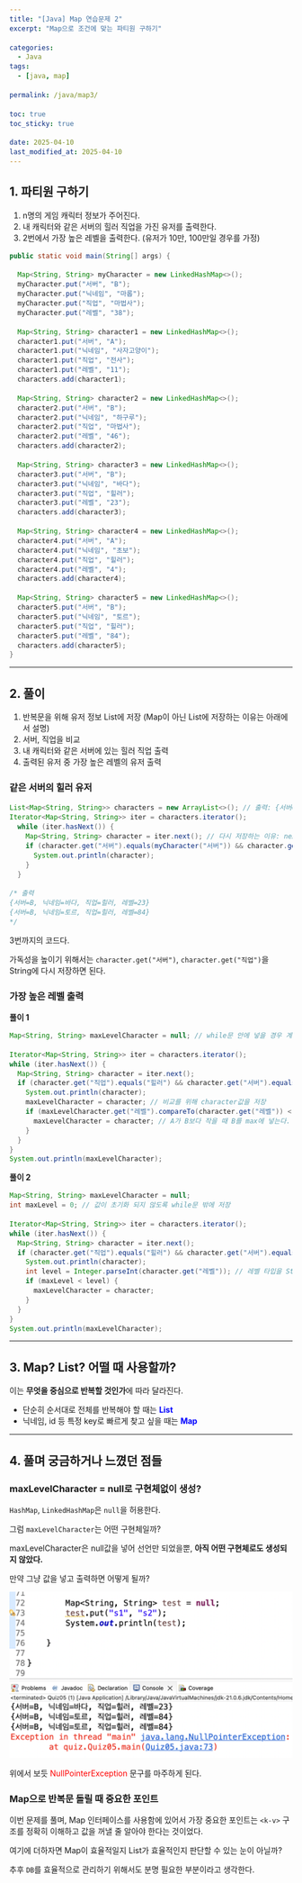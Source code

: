 ```yaml
---
title: "[Java] Map 연습문제 2"
excerpt: "Map으로 조건에 맞는 파티원 구하기"

categories:
  - Java
tags:
  - [java, map]

permalink: /java/map3/

toc: true
toc_sticky: true

date: 2025-04-10
last_modified_at: 2025-04-10
---
```


## 1. 파티원 구하기

1. n명의 게임 캐릭터 정보가 주어진다.
2. 내 캐릭터와 같은 서버의 힐러 직업을 가진 유저를 출력한다.
3. 2번에서 가장 높은 레벨을 출력한다. (유저가 10만, 100만일 경우를 가정)

```java
public static void main(String[] args) {

  Map<String, String> myCharacter = new LinkedHashMap<>();
  myCharacter.put("서버", "B");
  myCharacter.put("닉네임", "마롭");
  myCharacter.put("직업", "마법사");
  myCharacter.put("레벨", "38");

  Map<String, String> character1 = new LinkedHashMap<>();
  character1.put("서버", "A");
  character1.put("닉네임", "사자고양이");
  character1.put("직업", "전사");
  character1.put("레벨", "11");
  characters.add(character1);

  Map<String, String> character2 = new LinkedHashMap<>();
  character2.put("서버", "B");
  character2.put("닉네임", "하구루");
  character2.put("직업", "마법사");
  character2.put("레벨", "46");
  characters.add(character2);

  Map<String, String> character3 = new LinkedHashMap<>();
  character3.put("서버", "B");
  character3.put("닉네임", "바다");
  character3.put("직업", "힐러");
  character3.put("레벨", "23");
  characters.add(character3);

  Map<String, String> character4 = new LinkedHashMap<>();
  character4.put("서버", "A");
  character4.put("닉네임", "초보");
  character4.put("직업", "힐러");
  character4.put("레벨", "4");
  characters.add(character4);

  Map<String, String> character5 = new LinkedHashMap<>();
  character5.put("서버", "B");
  character5.put("닉네임", "토르");
  character5.put("직업", "힐러");
  character5.put("레벨", "84");
  characters.add(character5);
}
```

<hr>

## 2. 풀이

1. 반복문을 위해 유저 정보 List에 저장 (Map이 아닌 List에 저장하는 이유는 아래에서 설명)
2. 서버, 직업을 비교
3. 내 캐릭터와 같은 서버에 있는 힐러 직업 출력
4. 출력된 유저 중 가장 높은 레벨의 유저 출력

### 같은 서버의 힐러 유저

```java
List<Map<String, String>> characters = new ArrayList<>(); // 출력: {서버=a, 닉네임=b, 직업=c...}
Iterator<Map<String, String>> iter = characters.iterator();
  while (iter.hasNext()) {
    Map<String, String> character = iter.next(); // 다시 저장하는 이유: next()로 다시 호출하는 경우를 방지
    if (character.get("서버").equals(myCharacter("서버")) && character.get("직업").equals("힐러")) {
      System.out.println(character);
    }
  }

/* 출력
{서버=B, 닉네임=바다, 직업=힐러, 레벨=23}
{서버=B, 닉네임=토르, 직업=힐러, 레벨=84}
*/
```

3번까지의 코드다.

가독성을 높이기 위해서는 `character.get("서버")`, `character.get("직업")`을 String에 다시 저장하면 된다.

### 가장 높은 레벨 출력

**풀이 1**

```java
Map<String, String> maxLevelCharacter = null; // while문 안에 넣을 경우 계속 초기화되어 max를 구할 수 없음

Iterator<Map<String, String>> iter = characters.iterator();
while (iter.hasNext()) {
  Map<String, String> character = iter.next();
  if (character.get("직업").equals("힐러") && character.get("서버").equals(myCharacter.get("서버"))) {
    System.out.println(character);
    maxLevelCharacter = character; // 비교를 위해 character값을 저장
    if (maxLevelCharacter.get("레벨").compareTo(character.get("레벨")) < 0) { // A.compareTo(B) A가 B보다 클 경우 1, 작을 경우 -1, 같을 경우 0
      maxLevelCharacter = character; // A가 B보다 작을 때 B를 max에 넣는다.
    }
  }
}
System.out.println(maxLevelCharacter);
```

**풀이 2**

```java
Map<String, String> maxLevelCharacter = null;
int maxLevel = 0; // 값이 초기화 되지 않도록 while문 밖에 저장

Iterator<Map<String, String>> iter = characters.iterator();
while (iter.hasNext()) {
  Map<String, String> character = iter.next();
  if (character.get("직업").equals("힐러") && character.get("서버").equals(myCharacter.get("서버"))) {
    System.out.println(character);
    int level = Integer.parseInt(character.get("레벨")); // 레벨 타입을 String -> int로 변환
    if (maxLevel < level) {
      maxLevelCharacter = character;
    }
  }
}
System.out.println(maxLevelCharacter);
```

<hr>

## 3. Map? List? 어떨 때 사용할까?

이는 **무엇을 중심으로 반복할 것인가**에 따라 달라진다.

- 단순히 순서대로 전체를 반복해야 할 때는 **<font color="blue">List</font>**
- 닉네임, id 등 특정 key로 빠르게 찾고 싶을 때는 **<font color="blue">Map</font>**

<hr>

## 4. 풀며 궁금하거나 느꼈던 점들

### maxLevelCharacter = null로 구현체없이 생성?

`HashMap`, `LinkedHashMap`은 `null`을 허용한다.

그럼 `maxLevelCharacter`는 어떤 구현체일까?

maxLevelCharacter은 null값을 넣어 선언만 되었을뿐, **아직 어떤 구현체로도 생성되지 않았다.**

만약 그냥 값을 넣고 출력하면 어떻게 될까?

![예시](/assets/images/posts_img/java/map3/map3.png)

위에서 보듯 <font color="red">NullPointerException</font> 문구를 마주하게 된다.

### Map으로 반복문 돌릴 때 중요한 포인트

이번 문제를 풀며, Map 인터페이스를 사용함에 있어서 가장 중요한 포인트는 `<k-v>` 구조를 정확히 이해하고 값을 꺼낼 줄 알아야 한다는 것이었다.

여기에 더하자면 Map이 효율적일지 List가 효율적인지 판단할 수 있는 눈이 아닐까?

추후 `DB`를 효율적으로 관리하기 위해서도 분명 필요한 부분이라고 생각한다.
